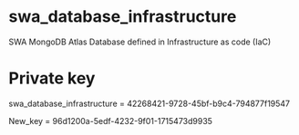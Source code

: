 # swa_database_infrastructure
SWA MongoDB Atlas Database defined in Infrastructure as code (IaC)

# Private key
swa_database_infrastructure = 42268421-9728-45bf-b9c4-794877f19547

New_key = 96d1200a-5edf-4232-9f01-1715473d9935
